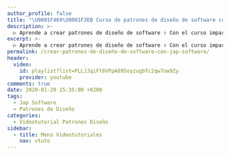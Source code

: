 ```yaml
---
author_profile: false
title: "\U0001F469‍\U0001F3EB Curso de patrones de diseño de software con Jap Software"
description: >-
  ▷ Aprende a crear patrones de diseño de software ✌️ Con el curso impartido por Jap Software
excerpt: >-
  ▷ Aprende a crear patrones de diseño de software ✌️ Con el curso impartido por Jap Software
permalink: /crear-patrones-de-diseño-de-software-con-jap-software/
header:
  video:
    id: playlist?list=PLLJJqiFt6VPpA89SoyzugbTc2qw7ow9Zy
    provider: youtube
comments: true
date: 2020-01-20 15:35:00 +0200
tags:
  - Jap Software
  - Patrones de Diseño
categories:
  - Videotutorial Patrones Diseño
sidebar:
  - title: Menú Videotutoriales
    nav: vtuto
---
```

